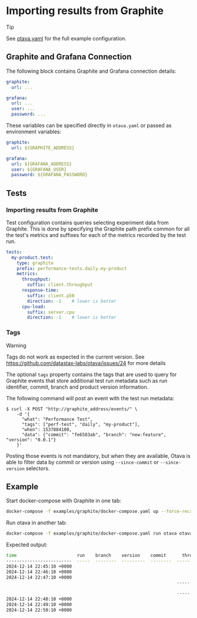 # Importing results from Graphite

> [!TIP]
> See [otava.yaml](../examples/graphite/otava.yaml) for the full example configuration.

## Graphite and Grafana Connection

The following block contains Graphite and Grafana connection details:

```yaml
graphite:
  url: ...

grafana:
  url: ...
  user: ...
  password: ...
```

These variables can be specified directly in `otava.yaml` or passed as environment variables:

```yaml
graphite:
  url: ${GRAPHITE_ADDRESS}

grafana:
  url: ${GRAFANA_ADDRESS}
  user: ${GRAFANA_USER}
  password: ${GRAFANA_PASSWORD}
```


## Tests

### Importing results from Graphite

Test configuration contains queries selecting experiment data from Graphite. This is done by specifying the Graphite
path prefix common for all the test's metrics and suffixes for each of the metrics recorded by the test run.

```yaml
tests:
  my-product.test:
    type: graphite
    prefix: performance-tests.daily.my-product
    metrics:
      throughput:
        suffix: client.throughput
      response-time:
        suffix: client.p50
        direction: -1    # lower is better
      cpu-load:
        suffix: server.cpu
        direction: -1    # lower is better
```

### Tags

> [!WARNING]
> Tags do not work as expected in the current version. See https://github.com/datastax-labs/otava/issues/24 for more details

The optional `tags` property contains the tags that are used to query for Graphite events that store
additional test run metadata such as run identifier, commit, branch and product version information.

The following command will post an event with the test run metadata:
```shell
$ curl -X POST "http://graphite_address/events/" \
    -d '{
      "what": "Performance Test",
      "tags": ["perf-test", "daily", "my-product"],
      "when": 1537884100,
      "data": {"commit": "fe6583ab", "branch": "new-feature", "version": "0.0.1"}
    }'
```

Posting those events is not mandatory, but when they are available, Otava is able to
filter data by commit or version using `--since-commit` or `--since-version` selectors.

## Example

Start docker-compose with Graphite in one tab:

```bash
docker-compose -f examples/graphite/docker-compose.yaml up --force-recreate --always-recreate-deps --renew-anon-volumes --build
````

Run otava in another tab:

```bash
docker-compose -f examples/graphite/docker-compose.yaml run otava otava analyze my-product.test --since=-10m
```

Expected output:

```bash
time                       run    branch    version    commit      throughput    response_time    cpu_usage
-------------------------  -----  --------  ---------  --------  ------------  ---------------  -----------
2024-12-14 22:45:10 +0000                                               61160               87          0.2
2024-12-14 22:46:10 +0000                                               60160               85          0.3
2024-12-14 22:47:10 +0000                                               60960               89          0.1
                                                                 ············                   ···········
                                                                        -5.6%                       +300.0%
                                                                 ············                   ···········
2024-12-14 22:48:10 +0000                                               57123               88          0.8
2024-12-14 22:49:10 +0000                                               57980               87          0.9
2024-12-14 22:50:10 +0000                                               56950               85          0.7
```
